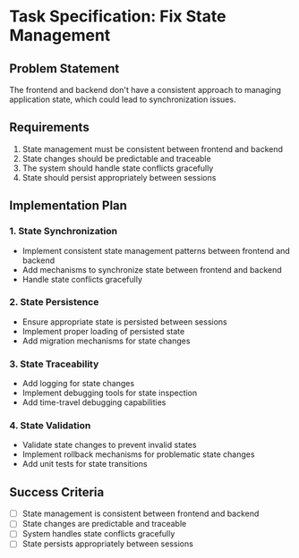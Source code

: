 # Task Specification: Fix State Management

## Problem Statement
The frontend and backend don't have a consistent approach to managing application state, which could lead to synchronization issues.

## Requirements
1. State management must be consistent between frontend and backend
2. State changes should be predictable and traceable
3. The system should handle state conflicts gracefully
4. State should persist appropriately between sessions

## Implementation Plan

### 1. State Synchronization
- Implement consistent state management patterns between frontend and backend
- Add mechanisms to synchronize state between frontend and backend
- Handle state conflicts gracefully

### 2. State Persistence
- Ensure appropriate state is persisted between sessions
- Implement proper loading of persisted state
- Add migration mechanisms for state changes

### 3. State Traceability
- Add logging for state changes
- Implement debugging tools for state inspection
- Add time-travel debugging capabilities

### 4. State Validation
- Validate state changes to prevent invalid states
- Implement rollback mechanisms for problematic state changes
- Add unit tests for state transitions

## Success Criteria
- [ ] State management is consistent between frontend and backend
- [ ] State changes are predictable and traceable
- [ ] System handles state conflicts gracefully
- [ ] State persists appropriately between sessions